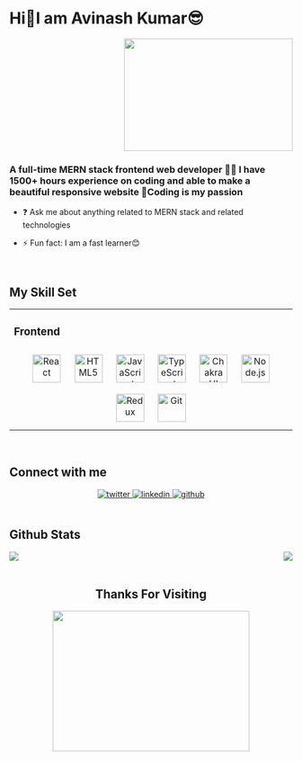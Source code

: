 # <div align="left">**Hi👋I am Avinash Kumar😎** </div> 
  
<div align="right">
<img src="https://media0.giphy.com/media/qgQUggAC3Pfv687qPC/giphy.gif" align="center" height="200" width="300" />
</div>  
  
 

### <div align="left">A full-time MERN stack frontend web developer 👨‍💻 I have 1500+ hours experience on coding and  able to make a beautiful responsive website 🚀Coding is my passion</div>  
  

- ❓ Ask me about anything related to MERN stack and related technologies  
  

- ⚡ Fun fact: I am a fast learner😊  
  

<br/>  


## My Skill Set  
<table width="100%"><tr><td valign="top" >



### Frontend  
<div align="center" >  
<a href="https://reactjs.org/" target="_blank"><img style="margin: 10px" src="https://profilinator.rishav.dev/skills-assets/react-original-wordmark.svg" alt="React" height="50" /></a>  
<a href="https://en.wikipedia.org/wiki/HTML5" target="_blank"><img style="margin: 10px" src="https://profilinator.rishav.dev/skills-assets/html5-original-wordmark.svg" alt="HTML5" height="50" /></a>  
<a href="https://www.javascript.com/" target="_blank"><img style="margin: 10px" src="https://profilinator.rishav.dev/skills-assets/javascript-original.svg" alt="JavaScript" height="50" /></a>  
<a href="https://www.typescriptlang.org/" target="_blank"><img style="margin: 10px" src="https://profilinator.rishav.dev/skills-assets/typescript-original.svg" alt="TypeScript" height="50" /></a>  
<a href="https://chakra-ui.com/" target="_blank"><img style="margin: 10px" src="https://profilinator.rishav.dev/skills-assets/chakraui.png" alt="Chakra UI" height="50" /></a>  
<a href="https://nodejs.org/" target="_blank"><img style="margin: 10px" src="https://profilinator.rishav.dev/skills-assets/nodejs-original-wordmark.svg" alt="Node.js" height="50" /></a>  
<a href="https://redux.js.org/" target="_blank"><img style="margin: 10px" src="https://profilinator.rishav.dev/skills-assets/redux-original.svg" alt="Redux" height="50" /></a>  
<a href="https://github.com/" target="_blank"><img style="margin: 10px" src="https://profilinator.rishav.dev/skills-assets/git-scm-icon.svg" alt="Git" height="50" /></a>  
</div>

</td></tr></table>  

<br/>  


## Connect with me  
<div align="center">
<a href="https://twitter.com/AVINASH67568935" target="_blank">
<img src=https://img.shields.io/badge/twitter-%2300acee.svg?&style=for-the-badge&logo=twitter&logoColor=white alt=twitter style="margin-bottom: 5px;" />
</a>
<a href="https://linkedin.com/in/avinash-kumar-b1005b230" target="_blank">
<img src=https://img.shields.io/badge/linkedin-%231E77B5.svg?&style=for-the-badge&logo=linkedin&logoColor=white alt=linkedin style="margin-bottom: 5px;" />
</a>
<a href="https://github.com/avinash7488" target="_blank">
<img src=https://img.shields.io/badge/github-%2324292e.svg?&style=for-the-badge&logo=github&logoColor=white alt=github style="margin-bottom: 5px;" />
</a>  
</div>  
  

<br/>  


## Github Stats  
<div ><img src="https://github-readme-stats.vercel.app/api?username=avinash7488&show_icons=true&count_private=true&hide_border=true" align="right" />  

<img src="https://github-readme-stats.vercel.app/api/top-langs/?username=avinash7488&hide_border=true&layout=compact" align="left" />  
  
</div>
<br/>  

<br/>  

## <div align="center">Thanks For Visiting </div>
  

<div align="center">
<img src="https://media1.giphy.com/media/l3q2FnW3yZRJVZH2g/giphy.gif?cid=790b76118e59ec81b8ddc85131ab0a080a989f498f2a24eb&rid=giphy.gif&ct=g" align="center" height="250" width="350" />
</div>  


<br/>  
